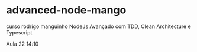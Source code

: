 # advanced-node-mango
curso rodrigo manguinho NodeJs Avançado com TDD, Clean Architecture e Typescript

Aula 22 14:10
